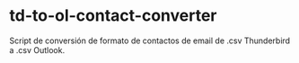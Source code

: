 # td-to-ol-contact-converter

Script de conversión de formato de contactos de email de .csv Thunderbird a .csv Outlook. 